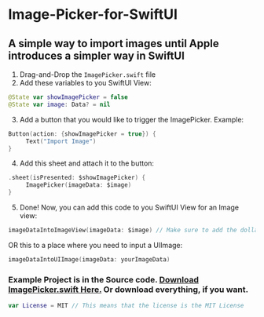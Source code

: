 # Image-Picker-for-SwiftUI

## A simple way to import images until Apple introduces a simpler way in SwiftUI

1. Drag-and-Drop the `ImagePicker.swift` file
2. Add these variables to you SwiftUI View:
```swift
@State var showImagePicker = false
@State var image: Data? = nil
```
3. Add a button that you would like to trigger the ImagePicker. Example:
```swift
Button(action: {showImagePicker = true}) {
     Text("Import Image")
}
```
4. Add this sheet and attach it to the button:
```swift
.sheet(isPresented: $showImagePicker) {
     ImagePicker(imageData: $image)
}
```
5. Done! Now, you can add this code to you SwiftUI View for an Image view:

 ```swift
 imageDataIntoImageView(imageData: $image) // Make sure to add the dollar sign
 ```

OR this to a place where you need to input a UIImage:
```swift 
imageDataIntoUIImage(imageData: yourImageData)
``` 

### Example Project is in the Source code. [Download ImagePicker.swift Here.](https://github.com/savagegod22/Image-Picker-for-SwiftUI/releases/tag/v1.0) Or download everything, if you want.
```swift
var License = MIT // This means that the license is the MIT License
```
